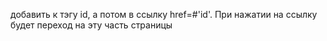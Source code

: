 добавить к тэгу id, a потом в ссылку href=#'id'. При нажатии
на ссылку будет переход на эту часть страницы